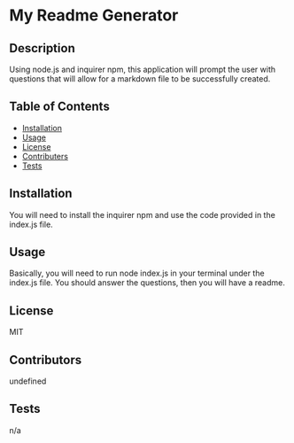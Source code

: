 
# My Readme Generator

## Description

Using node.js and inquirer npm, this application will prompt the user with questions that will allow for a markdown file to be successfully created.

## Table of Contents
* [Installation](##installation)
* [Usage](##usage)
* [License](##license)
* [Contributers](##contributers)
* [Tests](##tests)

## Installation

You will need to install the inquirer npm and use the code provided in the index.js file.

## Usage

Basically, you will need to run node index.js in your terminal under the index.js file. You should answer the questions, then you will have a readme.

## License

MIT

## Contributors

undefined

## Tests
    
n/a